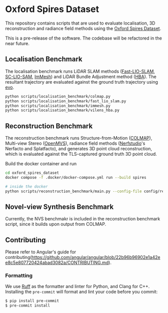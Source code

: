 # Oxford Spires Dataset
This repository contains scripts that are used to evaluate localisation, 3D reconstruction and radiance field methods using the [Oxford Spires Dataset](https://dynamic.robots.ox.ac.uk/datasets/oxford-spires/). 

This is a pre-release of the software. The codebase will be refactored in the near future.

## Localisation Benchmark
The localisation benchmark runs LiDAR SLAM methods ([Fast-LIO-SLAM](https://github.com/gisbi-kim/FAST_LIO_SLAM), [SC-LIO-SAM](https://github.com/gisbi-kim/SC-LIO-SAM), [ImMesh](https://github.com/ori-drs/ImMesh_hesai)) and LiDAR Bundle Adjustment method ([HBA](https://github.com/hku-mars/HBA)). The resultant trajectory are evaluated against the ground truth trajectory using [evo](https://github.com/MichaelGrupp/evo).

```bash
python scripts/localisation_benchmark/colmap.py
python scripts/localisation_benchmark/fast_lio_slam.py
python scripts/localisation_benchmark/immesh.py
python scripts/localisation_benchmark/vilens_hba.py
```


## Reconstruction Benchmark
The reconstruction benchmark runs Structure-from-Motion ([COLMAP](https://colmap.github.io/)), Multi-view Stereo ([OpenMVS](https://github.com/cdcseacave/openMVS)), radiance field methods ([Nerfstudio](https://github.com/nerfstudio-project/nerfstudio/tree/main/nerfstudio)'s Nerfacto and Splatfacto), and generates 3D point cloud reconstruction, which is evaluated against the TLS-captured ground truth 3D point cloud.

Build the docker container and run 
```bash
cd oxford_spires_dataset
docker compose -f .docker/docker-compose.yml run --build spires

# inside the docker
python scripts/reconstruction_benchmark/main.py --config-file config/recon_benchmark.yaml
```

## Novel-view Synthesis Benchmark
Currently, the NVS benchmakr is included in the reconstruction benchmark script, since it builds upon output from COLMAP. 

## Contributing
Please refer to Angular's guide for contributing(https://github.com/angular/angular/blob/22b96b96902e1a42ee8c5e807720424abad3082a/CONTRIBUTING.md).

### Formatting
We use [Ruff](https://github.com/astral-sh/ruff) as the formatter and linter for Python, and Clang for C++. Installing the `pre-commit` will format and lint your code before you commit:

```bash
$ pip install pre-commit
$ pre-commit install
```